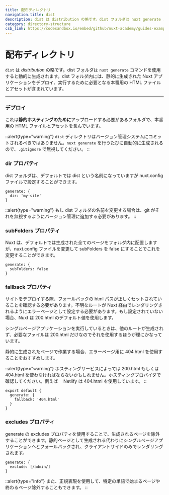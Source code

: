 ```yaml
---
title: 配布ディレクトリ
navigation.title: dist
description: dist は distribution の略です。dist フォルダは nuxt generate コマンドを使用すると動的に生成されます。dist フォルダ内には、静的に生成された Nuxt アプリケーションをデプロイ、実行するために必要となる本番用の HTML ファイルとアセットが含まれています。
category: directory-structure
csb_link: https://codesandbox.io/embed/github/nuxt-academy/guides-examples/tree/master/04_directory_structure/05_dist?fontsize=14&hidenavigation=1&theme=dark
---
```

# 配布ディレクトリ

`dist` は *distribution* の略です。dist フォルダは `nuxt generate` コマンドを使用すると動的に生成されます。dist フォルダ内には、静的に生成された Nuxt アプリケーションをデプロイ、実行するために必要となる本番用の HTML ファイルとアセットが含まれています。

---

### デプロイ

これは**静的ホスティングのために**アップロードする必要があるフォルダで、本番用の HTML ファイルとアセットを含んでいます。

::alert{type="warning"}
`dist` ディレクトリはバージョン管理システムにコミットされるべきではありません。`nuxt generate` を行うたびに自動的に生成されるので、`.gitignore` で無視してください。
::

### dir プロパティ

dist フォルダは、デフォルトでは dist という名前になっていますが nuxt.config ファイルで設定することができます。

```js{}[nuxt.config.js]
generate: {
  dir: 'my-site'
}
```

::alert{type="warning"}
もし dist フォルダの名前を変更する場合は、git がそれを無視するようにバージョン管理に追加する必要があります。
::

### subFolders プロパティ

Nuxt は、デフォルトでは生成された全てのページをフォルダ内に配置しますが、nuxt.config ファイルを変更して subFolders を false にすることでこれを変更することができます。

```js{}[nuxt.config.js]
generate: {
  subFolders: false
}
```

### fallback プロパティ

サイトをデプロイする際、フォールバックの html パスが正しくセットされていることを確認する必要があります。不明なルートが Nuxt 経由でレンダリングされるようにエラーページとして設定する必要があります。もし設定されていない場合、Nuxt は 200.html のデフォルト値を使用します。

シングルページアプリケーションを実行しているときは、他のルートが生成されず、必要なファイルは 200.html だけなのでそれを使用するほうが理にかなっています。

静的に生成されたページで作業する場合、エラーページ用に 404.html を使用することをおすすめします。

::alert{type="warning"}
ホスティングサービスによっては 200.html もしくは 404.html を使わなければならないかもしれません。ホスティングプロバイダで確認してください。例えば　 Netlify は 404.html を使用しています。
::

```js{}[nuxt.config.js]
export default {
  generate: {
    fallback: '404.html'
  }
}
```

### excludes プロパティ

generate の excludes プロパティを使用することで、生成されるページを除外することができます。静的ページとして生成される代わりにシングルページアプリケーションへとフォールバックされ、クライアントサイドのみでレンダリングされます。

```js{}[nuxt.config.js]
generate: {
  exclude: [/admin/]
}
```

::alert{type="info"}
また、正規表現を使用して、特定の単語で始まるページや終わるページ除外することもできます。
::
